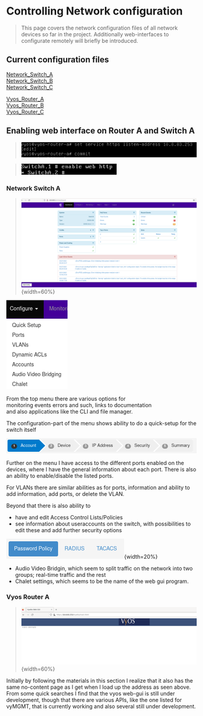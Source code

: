 # Controlling Network configuration


>This page covers the network configuration files of all network devices so far in the project. Additionally web-interfaces to configurate remotely will briefly be introduced. 


## Current configuration files

[Network_Switch_A](/documentation/E12/Config_files/E12-SwitchA.cfg)\
[Network_Switch_B](/documentation/E12/Config_files/E12-SwitchB.cfg)\
[Network_Switch_C](/documentation/E12/Config_files/E12-SwitchC.cfg)

[Vyos_Router_A](/documentation/E12/Config_files/E12-RouterA.cfg) \
[Vyos_Router_B](/documentation/E12/Config_files/E12-RouterB.cfg) \
[Vyos_Router_C](/documentation/E12/Config_files/E12-RouterC.cfg) 

## Enabling web interface on Router A and Switch A

>![](/documentation/E12/enablehttpsroutera.png)

>![](/documentation/E12/enablehttpsswitcha.png)


### Network Switch A 

>![](/documentation/E12/SwitchAWebinterface.png){width=60%}

![](/documentation/E12/SwitchConfigurationMenu.png) 
 
 From the top menu there are various options for \
 monitoring events errors and such, links to documentation \
 and also applications like the CLI and file manager. 

The configuration-part of the menu shows ability to do a quick-setup for the switch itself

![](/documentation/E12/Switchquicksetup.png)

Further on the menu I have access to the different ports enabled on the devices, where I have the general information about each port. There is also an ability to enable/disable the listed ports. 

For VLANs there are similar abilities as for ports, information and ability to add information, add ports, or delete the VLAN. 

Beyond that there is also ability to
- have and edit Access Control Lists/Policies
- see information about useraccounts on the switch, with possibilities to edit these and add further security options

![](/documentation/E12/securityoptions.png){width=20%}

- Audio Video Bridgin, which seem to split traffic on the network into two groups; real-time traffic and the rest
- Chalet settings, which seems to be the name of the web gui program. 


### Vyos Router A

>![](/documentation/E12/vyosgui.png){width=60%}

Initially by following the materials in this section I realize that it also has the same no-content page as I get when I load up the address as seen above. From some quick searches I find that the vyos web-gui is still under development, though that there are
various APIs, like the one listed for vyMGMT,  that is currently working and also several still under development. 